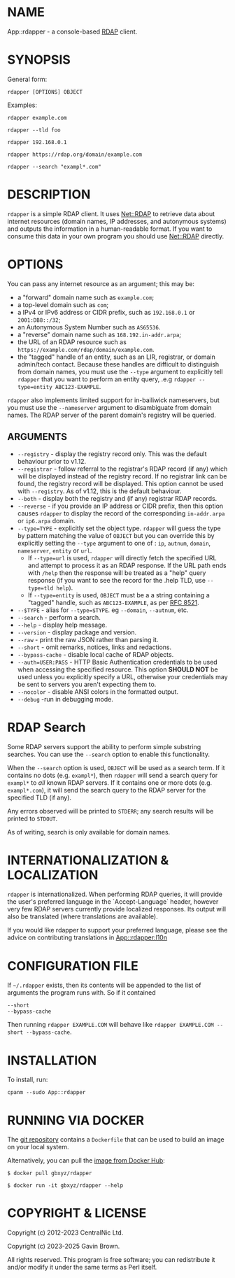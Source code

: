 # NAME

App::rdapper - a console-based [RDAP](https://about.rdap.org) client.

# SYNOPSIS

General form:

    rdapper [OPTIONS] OBJECT

Examples:

    rdapper example.com

    rdapper --tld foo

    rdapper 192.168.0.1

    rdapper https://rdap.org/domain/example.com

    rdapper --search "exampl*.com"

# DESCRIPTION

`rdapper` is a simple RDAP client. It uses [Net::RDAP](https://metacpan.org/pod/Net%3A%3ARDAP) to retrieve data about
internet resources (domain names, IP addresses, and autonymous systems) and
outputs the information in a human-readable format. If you want to consume this
data in your own program you should use [Net::RDAP](https://metacpan.org/pod/Net%3A%3ARDAP) directly.

# OPTIONS

You can pass any internet resource as an argument; this may be:

- a "forward" domain name such as `example.com`;
- a top-level domain such as `com`;
- a IPv4 or IPv6 address or CIDR prefix, such as `192.168.0.1` or
`2001:DB8::/32`;
- an Autonymous System Number such as `AS65536`.
- a "reverse" domain name such as `168.192.in-addr.arpa`;
- the URL of an RDAP resource such as
`https://example.com/rdap/domain/example.com`.
- the "tagged" handle of an entity, such as an LIR, registrar, or domain
admin/tech contact. Because these handles are difficult to distinguish from
domain names, you must use the `--type` argument to explicitly tell
`rdapper` that you want to perform an entity query, .e.g `rdapper
--type=entity ABC123-EXAMPLE`.

`rdapper` also implements limited support for in-bailiwick nameservers, but
you must use the `--nameserver` argument to disambiguate from domain names.
The RDAP server of the parent domain's registry will be queried.

## ARGUMENTS

- `--registry` - display the registry record only. This was the default
behaviour prior to v1.12.
- `--registrar` - follow referral to the registrar's RDAP record (if
any) which will be displayed instead of the registry record. If no registrar
link can be found, the registry record will be displayed. This option cannot be
used with `--registry`. As of v1.12, this is the default behaviour.
- `--both` - display both the registry and (if any) registrar RDAP
records.
- `--reverse` - if you provide an IP address or CIDR prefix, then this
option causes `rdapper` to display the record of the corresponding
`in-addr.arpa` or `ip6.arpa` domain.
- `--type=TYPE` - explicitly set the object type. `rdapper` will
guess the type by pattern matching the value of `OBJECT` but you can override
this by explicitly setting the `--type` argument to one of : `ip`,
`autnum`, `domain`, `nameserver`, `entity` or `url`.
    - If `--type=url` is used, `rdapper` will directly fetch the
    specified URL and attempt to process it as an RDAP response. If the URL path
    ends with `/help` then the response will be treated as a "help" query response
    (if you want to see the record for the .help TLD, use `--type=tld help`).
    - If `--type=entity` is used, `OBJECT` must be a a string containing
    a "tagged" handle, such as `ABC123-EXAMPLE`, as per [RFC
    8521](https://datatracker.ietf.org/doc/html/rfc8521).
- `--$TYPE` - alias for `--type=$TYPE`. eg `--domain`,
`--autnum`, etc.
- `--search` - perform a search.
- `--help` - display help message.
- `--version` - display package and version.
- `--raw` - print the raw JSON rather than parsing it.
- `--short` - omit remarks, notices, links and redactions.
- `--bypass-cache` - disable local cache of RDAP objects.
- `--auth=USER:PASS` - HTTP Basic Authentication credentials to be used
when accessing the specified resource. This option **SHOULD NOT** be used unless
you explicitly specify a URL, otherwise your credentials may be sent to servers
you aren't expecting them to.
- `--nocolor` - disable ANSI colors in the formatted output.
- `--debug` -run in debugging mode.

# RDAP Search

Some RDAP servers support the ability to perform simple substring searches. You
can use the `--search` option to enable this functionality.

When the `--search` option is used, `OBJECT` will be used as a search term.
If it contains no dots (e.g. `exampl*`), then `rdapper` will send a search
query for `exampl*` to _all_ known RDAP servers. If it contains one or more
dots (e.g. `exampl*.com`), it will send the search query to the RDAP server
for the specified TLD (if any).

Any errors observed will be printed to `STDERR`; any search results will be
printed to `STDOUT`.

As of writing, search is only available for domain names.

# INTERNATIONALIZATION & LOCALIZATION

`rdapper` is internationalized. When performing RDAP queries, it will provide
the user's preferred language in the \`Accept-Language\` header, however very few
RDAP servers currently provide localized responses. Its output will also be
translated (where translations are available).

If you would like rdapper to support your preferred language, please see the
advice on contributing translations in [App::rdapper:l10n](https://metacpan.org/pod/App%3A%3Ardapper%3Al10n)

# CONFIGURATION FILE

If `~/.rdapper` exists, then its contents will be appended to the list of
arguments the program runs with. So if it contained

    --short
    --bypass-cache

Then running `rdapper EXAMPLE.COM` will behave like `rdapper EXAMPLE.COM --short --bypass-cache`.

# INSTALLATION

To install, run:

    cpanm --sudo App::rdapper

# RUNNING VIA DOCKER

The [git repository](https://github.com/gbxyz/rdapper) contains a
`Dockerfile` that can be used to build an image on your local system.

Alternatively, you can pull the [image from Docker
Hub](https://hub.docker.com/r/gbxyz/rdapper):

    $ docker pull gbxyz/rdapper

    $ docker run -it gbxyz/rdapper --help

# COPYRIGHT & LICENSE

Copyright (c) 2012-2023 CentralNic Ltd.

Copyright (c) 2023-2025 Gavin Brown.

All rights reserved. This program is free software; you can redistribute it
and/or modify it under the same terms as Perl itself.
